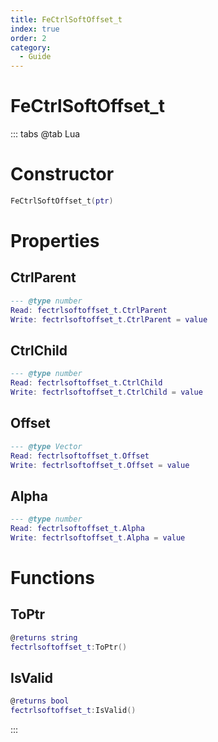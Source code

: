 ```yaml
---
title: FeCtrlSoftOffset_t
index: true
order: 2
category:
  - Guide
---
```


# FeCtrlSoftOffset_t

::: tabs
@tab Lua
# Constructor
```lua
FeCtrlSoftOffset_t(ptr)
```
# Properties
## CtrlParent 
```lua
--- @type number
Read: fectrlsoftoffset_t.CtrlParent
Write: fectrlsoftoffset_t.CtrlParent = value
```
## CtrlChild 
```lua
--- @type number
Read: fectrlsoftoffset_t.CtrlChild
Write: fectrlsoftoffset_t.CtrlChild = value
```
## Offset 
```lua
--- @type Vector
Read: fectrlsoftoffset_t.Offset
Write: fectrlsoftoffset_t.Offset = value
```
## Alpha 
```lua
--- @type number
Read: fectrlsoftoffset_t.Alpha
Write: fectrlsoftoffset_t.Alpha = value
```
# Functions
## ToPtr
```lua
@returns string
fectrlsoftoffset_t:ToPtr()
```
## IsValid
```lua
@returns bool
fectrlsoftoffset_t:IsValid()
```

:::